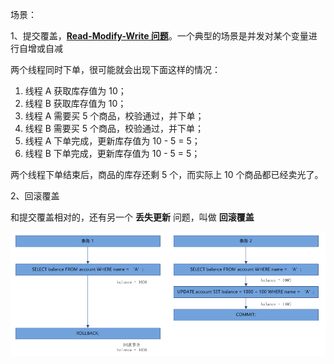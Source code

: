 场景：



1、提交覆盖，[**Read-Modify-Write 问题**](https://en.wikipedia.org/wiki/Read-modify-write)。一个典型的场景是并发对某个变量进行自增或自减

两个线程同时下单，很可能就会出现下面这样的情况：

1. 线程 A 获取库存值为 10；
2. 线程 B 获取库存值为 10；
3. 线程 A 需要买 5 个商品，校验通过，并下单；
4. 线程 B 需要买 5 个商品，校验通过，并下单；
5. 线程 A 下单完成，更新库存值为 10 - 5 = 5；
6. 线程 B 下单完成，更新库存值为 10 - 5 = 5；

两个线程下单结束后，商品的库存还剩 5 个，而实际上 10 个商品都已经卖光了。



2、回滚覆盖

和提交覆盖相对的，还有另一个 **丢失更新** 问题，叫做 **回滚覆盖**

![isolation-update-lost-1.png](..\resource\回滚覆盖.png)